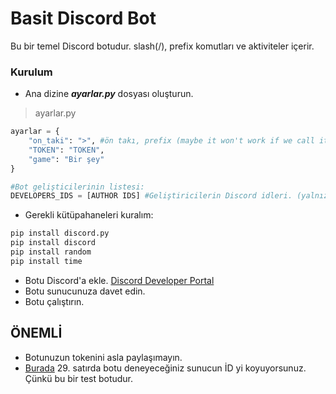 # **Basit Discord Bot**
Bu bir temel Discord botudur. slash(/), prefix komutları ve aktiviteler içerir.

### Kurulum
- Ana dizine ***ayarlar.py*** dosyası oluşturun.
>ayarlar.py
```py
ayarlar = {
    "on_taki": ">", #ön takı, prefix (maybe it won't work if we call it different here)
    "TOKEN": "TOKEN",
    "game": "Bir şey"
}

#Bot gelişticilerinin listesi:
DEVELOPERS_IDS = [AUTHOR IDS] #Geliştiricilerin Discord idleri. (yalnızca Int değer)
```
- Gerekli kütüpahaneleri kuralım:
```bash
pip install discord.py
pip install discord
pip install random
pip install time
```
- Botu Discord'a ekle. [Discord Developer Portal](https://discord.com/developers)
- Botu sunucunuza davet edin.
- Botu çalıştırın.

## **ÖNEMLİ**
- Botunuzun tokenini asla paylaşımayın.
- [Burada](main.py) 29. satırda botu deneyeceğiniz sunucun İD yi koyuyorsunuz. Çünkü bu bir test botudur.
